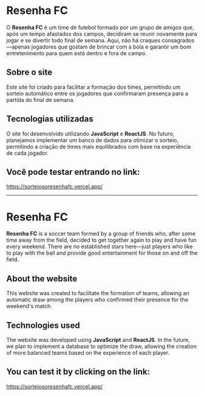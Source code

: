 # Resenha FC
O **Resenha FC** é um time de futebol formado por um grupo de amigos que, após um tempo afastados dos campos, decidiram se reunir novamente para jogar e se divertir todo final de semana. Aqui, não há craques consagrados—apenas jogadores que gostam de brincar com a bola e garantir um bom entretenimento para quem está dentro e fora de campo.

## Sobre o site
Este site foi criado para facilitar a formação dos times, permitindo um sorteio automático entre os jogadores que confirmaram presença para a partida do final de semana.

## Tecnologias utilizadas
O site foi desenvolvido utilizando **JavaScript** e **ReactJS**. No futuro, planejamos implementar um banco de dados para otimizar o sorteio, permitindo a criação de times mais equilibrados com base na experiência de cada jogador.

## Você pode testar entrando no link:
https://sorteiosoresenhafc.vercel.app/

<hr />

# Resenha FC

**Resenha FC** is a soccer team formed by a group of friends who, after some time away from the field, decided to get together again to play and have fun every weekend. There are no established stars here—just players who like to play with the ball and provide good entertainment for those on and off the field.

## About the website
This website was created to facilitate the formation of teams, allowing an automatic draw among the players who confirmed their presence for the weekend's match.

## Technologies used
The website was developed using **JavaScript** and **ReactJS**. In the future, we plan to implement a database to optimize the draw, allowing the creation of more balanced teams based on the experience of each player.

## You can test it by clicking on the link:
https://sorteiosoresenhafc.vercel.app/
